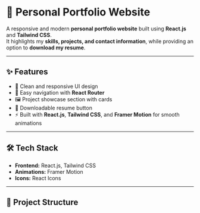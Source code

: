 # 🌟 Personal Portfolio Website

A responsive and modern **personal portfolio website** built using **React.js** and **Tailwind CSS**.  
It highlights my **skills, projects, and contact information**, while providing an option to **download my resume**.  

---

## ✨ Features
- 🎨 Clean and responsive UI design  
- 🔗 Easy navigation with **React Router**  
- 🖼️ Project showcase section with cards  
- 📄 Downloadable resume button  
- ⚡ Built with **React.js**, **Tailwind CSS**, and **Framer Motion** for smooth animations  

---

## 🛠️ Tech Stack
- **Frontend:** React.js, Tailwind CSS  
- **Animations:** Framer Motion  
- **Icons:** React Icons  

---

## 📂 Project Structure

